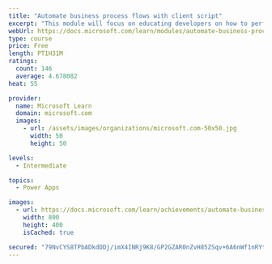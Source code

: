 ```yaml
---
title: "Automate business process flows with client script"
excerpt: "This module will focus on educating developers on how to perform common techniques in regard to automating business process flows, along with explaining the context of when these scenarios might be applied."
webUrl: https://docs.microsoft.com/learn/modules/automate-business-process-flow-client-script-power-platform/
type: course
price: Free
length: PT1H31M
ratings:
  count: 146
  average: 4.678082
heat: 55

provider:
  name: Microsoft Learn
  domain: microsoft.com
  images:
    - url: /assets/images/organizations/microsoft.com-50x50.jpg
      width: 50
      height: 50

levels:
  - Intermediate

topics:
  - Power Apps

images:
  - url: https://docs.microsoft.com/learn/achievements/automate-business-process-flow-client-script-power-platform-social.png
    width: 800
    height: 400
    isCached: true

secured: "79NvCYS8TPbADkdDDj/imX4INRj9K8/GP2GZAR0nZvH85ZSqv+6A6nWf1nRYts8nseM7VbrqURW3PViD/XdhRsYTNyvdsdcaGeVNv82RRwGmf6WQbqPjKXwaRmcN0IV1GO0wrI13msl/GQweIbLz3DQ77Qc97Lfx7aweVbl+t7GHlshlQI2yztlVTrVthBJMlBCItfMylx/P8aXBf5xmriVbyI0z++0apkzR0XQ/6H4OMS7TOMTeeqbC8vNjLXIQaNOL6HvLZUrBtuPtzD83iItNhcPObuPIaQU5AYdEVturzySxME1YlEMfCKTnFza1iyN8HPjgkYxNVB27vO3t2wZJ0oaxoDjYy0fmOs9x63tRduRYp8EPhq06gSGbEbfskr4K3i/RUW6kdim0x6XZjA==;qhDkpqI+4kMjthEX64G8jg=="
---
```


